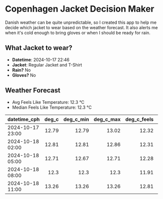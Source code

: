 
# Copenhagen Jacket Decision Maker

Danish weather can be quite unpredictable, so I created this app to help me decide which jacket to wear based on the weather forecast. 
It also alerts me when it's cold enough to bring gloves or when I should be ready for rain.

## What Jacket to wear?

- **Datetime**: 2024-10-17 22:46
- **Jacket**: Regular Jacket and T-Shirt
- **Rain?** No
- **Gloves?** No

## Weather Forecast
- Avg Feels Like Temperature: 12.3 °C
- Median Feels Like Temperature: 12.3 °C

| datetime_cph     |   deg_c |   deg_c_min |   deg_c_max |   deg_c_feels | weather   | wind   | rain   |
|:-----------------|--------:|------------:|------------:|--------------:|:----------|:-------|:-------|
| 2024-10-17 23:00 |   12.79 |       12.79 |       13.02 |         12.32 | Clouds    | High   | None   |
| 2024-10-18 02:00 |   12.81 |       12.81 |       12.86 |         12.31 | Clouds    | Medium | None   |
| 2024-10-18 05:00 |   12.71 |       12.67 |       12.71 |         12.28 | Clouds    | Low    | None   |
| 2024-10-18 08:00 |   12.3  |       12.3  |       12.3  |         11.91 | Clouds    | Low    | None   |
| 2024-10-18 11:00 |   13.26 |       13.26 |       13.26 |         12.81 | Clouds    | Low    | None   |
        